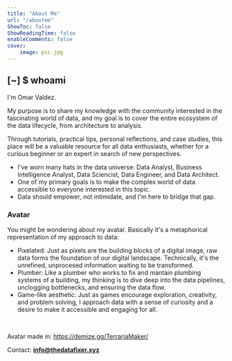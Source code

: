 ```yaml
---
title: "About Me"
url: "/aboutme"
ShowToc: false
ShowReadingTime: false
enableComments: false
cover:
    image: pic.jpg
---
```


## [~] $ whoami

I'm Omar Valdez.

My purpose is to share my knowledge with the community interested in the fascinating world of data, and my goal is to cover the entire ecosystem of the data lifecycle, from architecture to analysis.

Through tutorials, practical tips, personal reflections, and case studies, this place will be a valuable resource for all data enthusiasts, whether for a curious beginner or an expert in search of new perspectives.

- I've worn many hats in the data universe: Data Analyst, Business Intelligence Analyst, Data Sciencist, Data Engineer, and Data Architect.
- One of my primary goals is to make the complex world of data accessible to everyone interested in this topic.
- Data should empower, not intimidate, and I'm here to bridge that gap.

### Avatar

You might be wondering about my avatar. Basically it's a metaphorical representation of my approach to data:

- Pixelated: Just as pixels are the building blocks of a digital image, raw data forms the foundation of our digital landscape. Technically, it's the unrefined, unprocesed information waiting to be transformed.
- Plumber: Like a plumber who works to fix and mantain plumbing systems of a building, my thinking is to dive deep into the data pipelines, unclogging bottlenecks, and ensuring the data flow.
- Game-like aesthetic: Just as games encourage exploration, creativity, and problem solving, I approach data with a sense of curiosity and a desire to make it accessible and engaging for all.

&nbsp;

Avatar made in: https://demize.gg/TerrariaMaker/

Contact: **info@thedatafixer.xyz**
